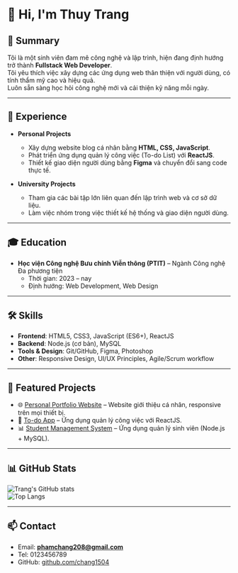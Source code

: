 # 👋 Hi, I'm Thuy Trang  

## 📄 Summary
Tôi là một sinh viên đam mê công nghệ và lập trình, hiện đang định hướng trở thành **Fullstack Web Developer**.  
Tôi yêu thích việc xây dựng các ứng dụng web thân thiện với người dùng, có tính thẩm mỹ cao và hiệu quả.  
Luôn sẵn sàng học hỏi công nghệ mới và cải thiện kỹ năng mỗi ngày.  

---

## 💼 Experience
- **Personal Projects**  
  - Xây dựng website blog cá nhân bằng **HTML, CSS, JavaScript**.  
  - Phát triển ứng dụng quản lý công việc (To-do List) với **ReactJS**.  
  - Thiết kế giao diện người dùng bằng **Figma** và chuyển đổi sang code thực tế.  

- **University Projects**  
  - Tham gia các bài tập lớn liên quan đến lập trình web và cơ sở dữ liệu.  
  - Làm việc nhóm trong việc thiết kế hệ thống và giao diện người dùng.  

---

## 🎓 Education
- **Học viện Công nghệ Bưu chính Viễn thông (PTIT)** – Ngành Công nghệ Đa phương tiện  
  - Thời gian: 2023 – nay  
  - Định hướng: Web Development, Web Design  

---

## 🛠 Skills
- **Frontend**: HTML5, CSS3, JavaScript (ES6+), ReactJS  
- **Backend**: Node.js (cơ bản), MySQL  
- **Tools & Design**: Git/GitHub, Figma, Photoshop  
- **Other**: Responsive Design, UI/UX Principles, Agile/Scrum workflow  

---

## 📂 Featured Projects
- 🌐 [Personal Portfolio Website](https://github.com/yourusername/portfolio) – Website giới thiệu cá nhân, responsive trên mọi thiết bị.  
- 📝 [To-do App](https://github.com/yourusername/todo-app) – Ứng dụng quản lý công việc với ReactJS.  
- 📊 [Student Management System](https://github.com/yourusername/student-management) – Ứng dụng quản lý sinh viên (Node.js + MySQL).  

---

## 📊 GitHub Stats
![Trang's GitHub stats](https://github-readme-stats.vercel.app/api?username=chang1504&show_icons=true&theme=tokyonight)  
![Top Langs](https://github-readme-stats.vercel.app/api/top-langs/?username=chang1504&layout=compact&theme=tokyonight)

---

## 📫 Contact
- Email: **phamchang208@gmail.com**  
- Tel: 0123456789  
- GitHub: [github.com/chang1504](https://github.com/chang1504)
